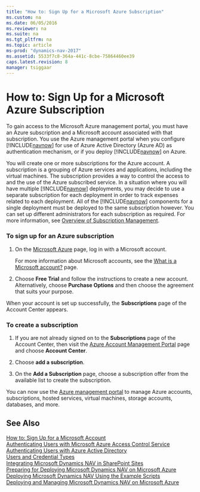 ```yaml
---
title: "How to: Sign Up for a Microsoft Azure Subscription"
ms.custom: na
ms.date: 06/05/2016
ms.reviewer: na
ms.suite: na
ms.tgt_pltfrm: na
ms.topic: article
ms-prod: "dynamics-nav-2017"
ms.assetid: 5533f7c8-364a-441c-8cbe-75864460ee39
caps.latest.revision: 8
manager: tsiggaar
---
```

# How to: Sign Up for a Microsoft Azure Subscription
To gain access to the Microsoft Azure management portal, you must have an Azure subscription and a Microsoft account associated with that subscription. You use the Azure management portal when you configure [!INCLUDE[navnow](includes/navnow_md.md)] for use of Azure Active Directory \(Azure AD\) as authentication mechanism, or if you deploy [!INCLUDE[navnow](includes/navnow_md.md)] on Azure.  
  
 You will create one or more subscriptions for the Azure account. A subscription is a grouping of Azure services and applications, including the virtual machines. The subscription provides a way to control the access to and the use of the Azure subscribed service. In a situation where you will have multiple [!INCLUDE[navnow](includes/navnow_md.md)] deployments, you may decide to use a separate subscription for each deployment in order to track expenses related to each deployment. All of the [!INCLUDE[navnow](includes/navnow_md.md)] components for a single deployment must be deployed to the same subscription however. You can set up different administrators for each subscription as required. For more information, see [Overview of Subscription Management](http://go.microsoft.com/fwlink/?LinkID=317945).  
  
### To sign up for an Azure subscription  
  
1.  On the [Microsoft Azure](http://go.microsoft.com/fwlink/?LinkID=285197) page, log in with a Microsoft account.  
  
     For more information about Microsoft accounts, see the [What is a Microsoft account?](http://go.microsoft.com/fwlink/?LinkId=271494) page.  
  
2.  Choose **Free Trial** and follow the instructions to create a new account. Alternatively, choose **Purchase Options** and then choose the agreement that suits your purpose.  
  
 When your account is set up successfully, the **Subscriptions** page of the Account Center appears.  
  
### To create a subscription  
  
1.  If you are not already signed on to the **Subscriptions** page of the Account Center, then visit the [Azure Account Management Portal](http://go.microsoft.com/fwlink/?LinkID=317944) page and choose **Account Center**.  
  
2.  Choose **add a subscription**.  
  
3.  On the **Add a Subscription** page, choose a subscription offer from the available list to create the subscription.  
  
 You can now use the [Azure management portal](http://manage.windowsazure.com) to manage Azure accounts, subscriptions, hosted services, virtual machines, storage accounts, databases, and more.  
  
## See Also  
 [How to: Sign Up for a Microsoft Account](How-to--Sign%20Up%20for%20a%20Microsoft%20Account.md)   
 [Authenticating Users with Microsoft Azure Access Control Service](Authenticating-Users-with-Microsoft-Azure-Access-Control-Service.md)   
 [Authenticating Users with Azure Active Directory](Authenticating-Users-with-Azure-Active-Directory.md)   
 [Users and Credential Types](Users-and-Credential-Types.md)   
 [Integrating Microsoft Dynamics NAV in SharePoint Sites](Integrating-Microsoft-Dynamics-NAV-in-SharePoint-Sites.md)   
 [Preparing for Deploying Microsoft Dynamics NAV on Microsoft Azure](Preparing-for-Deploying-Microsoft-Dynamics-NAV-on-Microsoft-Azure.md)   
 [Deploying Microsoft Dynamics NAV Using the Example Scripts](Deploying-Microsoft-Dynamics-NAV-Using-the-Example-Scripts.md)   
 [Deploying and Managing Microsoft Dynamics NAV on Microsoft Azure](Deploying-and-Managing-Microsoft-Dynamics-NAV-on-Microsoft-Azure.md)